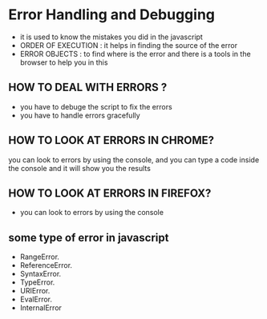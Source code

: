 # Error Handling and Debugging

* it is used to know the mistakes you did in the javascript
* ORDER OF EXECUTION : it helps in finding the source of the error
* ERROR OBJECTS : to find where is the error and there is a tools in the browser to help you in this

## HOW TO DEAL WITH ERRORS ?

- you have to debuge the script to fix the errors
- you have to handle errors gracefully
## HOW TO LOOK AT ERRORS IN CHROME?

you can look to errors by using the console, and you can type a code inside the console and it will show you the results

## HOW TO LOOK AT ERRORS IN FIREFOX?

- you can look to errors by using the console

## some type  of error  in javascript  
- RangeError. 
- ReferenceError.
- SyntaxError. 
- TypeError. 
- URIError. 
- EvalError. 
- InternalError‏
